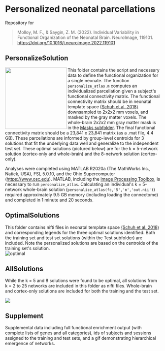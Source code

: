 # Personalized neonatal parcellations
Repository for 

> Molloy, M. F., & Saygin, Z. M. (2022). Individual Variability in Functional Organization of the Neonatal Brain. NeuroImage, 119101. https://doi.org/10.1016/j.neuroimage.2022.119101

## PersonalizeSolution 
<a href="subjs" target="blank"><img align="left" src="https://user-images.githubusercontent.com/81258963/159369484-55bb4f46-4fec-4ca1-a6ae-8bf07d46549e.png" height="200" /></a>

This folder contains the script and necessary data to define the functional organization for a single neonate. The function `personalize_atlas.m` computes an individualized parcellation given a subject's functional connectivity matrix. The functional connectivity matrix should be in neonatal template space [(Schuh et al. 2018)](https://gin.g-node.org/BioMedIA/dhcp-volumetric-atlas-groupwise) downsampled to 2x2x2 mm voxels, and masked by the gray matter voxels. The whole-brain 2x2x2 mm gray matter mask is in the [Masks subfolder](https://github.com/SayginLab/neonate_molloy/tree/main/PersonalizeSolution/Masks). The final functional connectivity matrix should be a 23,841 x 23,841 matrix (as a .mat file, 4.4 GB). These parcellations are informed by group-level centroids for 3 solutions that fit the underlying data well and generalize to the independent test set. These optimal solutions (pictured below) are for the k = 5-network solution (cortex-only and whole-brain) and the 8-network solution (cortex-only). 


Analyses were completed using MATLAB R2020a (The MathWorks Inc., Natick, USA), FSL 5.0.10, and the Ohio Supercomputer (https://www.osc.edu). MATLAB, including the [Image Processing Toolbox](https://www.mathworks.com/help/images/index.html?s_tid=CRUX_topnav), is necessary to run `personalize_atlas`. Calculating an individual's k = 5-network whole-brain solution (`personalize_atlas(fc,'5','n','out.nii')`) required approximately 9.5 GB memory (including loading the connectome) and completed in 1 minute and 20 seconds.

## OptimalSolutions
This folder contains nifti files in neonatal template space [(Schuh et al. 2018)](https://gin.g-node.org/BioMedIA/dhcp-volumetric-atlas-groupwise)  and corresponding legends for the three optimal solutions identified. Both the training set and test set solutions (within the Test subfolder) are included.  Note the personalized solutions are based on the centroids of the training set's solution.  
![optimal](https://user-images.githubusercontent.com/81258963/159385102-eba1168d-9656-48aa-ac8c-e1989dbf2286.jpg)


## AllSolutions 
     
While the k = 5 and 8 solutions were found to be optimal, all solutions from k = 2 to 25 networks are included in this folder as nifti files. Whole-brain and cortex-only solutions are included for both the training and the test set.
 
 <a href="" target="blank"><img align="center" src="https://user-images.githubusercontent.com/81258963/159382159-12b067dc-0336-4914-b022-866f1497ceb6.jpg" /></a>

## Supplement
Supplemental data including full functional enrichment output (with complete lists of genes and all categories), ids of subjects and sessions assigned to the training and test sets, and a gif demonstrating hierarchical emergence of networks. 
  
 

